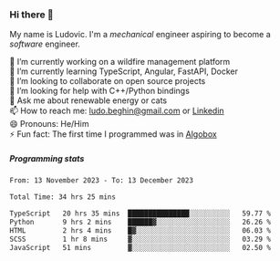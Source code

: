 ### Hi there 👋

My name is Ludovic. I'm a *mechanical* engineer aspiring to become a *software* engineer.

 🔭 I’m currently working on a wildfire management platform<br/>
 🌱 I’m currently learning TypeScript, Angular, FastAPI, Docker<br/>
 👯 I’m looking to collaborate on open source projects<br/>
 🤔 I’m looking for help with C++/Python bindings<br/>
 💬 Ask me about renewable energy or cats<br/>
 📫 How to reach me: ludo.beghin@gmail.com or [Linkedin](https://www.linkedin.com/in/ludovic-beghin/)<br/>
 😄 Pronouns: He/Him<br/>
 ⚡ Fun fact: The first time I programmed was in [Algobox](https://fr.wikipedia.org/wiki/Algobox)<br/>

##### Programming stats
<!--START_SECTION:waka-->

```txt
From: 13 November 2023 - To: 13 December 2023

Total Time: 34 hrs 25 mins

TypeScript   20 hrs 35 mins  ███████████████░░░░░░░░░░   59.77 %
Python       9 hrs 2 mins    ██████▓░░░░░░░░░░░░░░░░░░   26.26 %
HTML         2 hrs 4 mins    █▓░░░░░░░░░░░░░░░░░░░░░░░   06.03 %
SCSS         1 hr 8 mins     ▓░░░░░░░░░░░░░░░░░░░░░░░░   03.29 %
JavaScript   51 mins         ▓░░░░░░░░░░░░░░░░░░░░░░░░   02.50 %
```

<!--END_SECTION:waka-->
